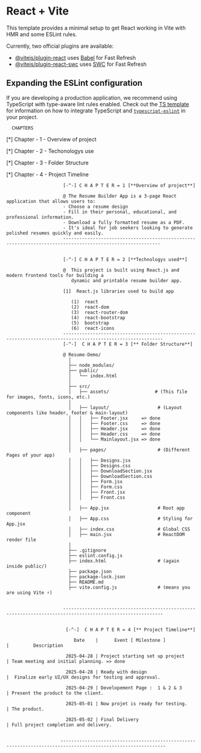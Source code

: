 # React + Vite

This template provides a minimal setup to get React working in Vite with HMR and some ESLint rules.

Currently, two official plugins are available:

- [@vitejs/plugin-react](https://github.com/vitejs/vite-plugin-react/blob/main/packages/plugin-react) uses [Babel](https://babeljs.io/) for Fast Refresh
- [@vitejs/plugin-react-swc](https://github.com/vitejs/vite-plugin-react/blob/main/packages/plugin-react-swc) uses [SWC](https://swc.rs/) for Fast Refresh

## Expanding the ESLint configuration

If you are developing a production application, we recommend using TypeScript with type-aware lint rules enabled. Check out the [TS template](https://github.com/vitejs/vite/tree/main/packages/create-vite/template-react-ts) for information on how to integrate TypeScript and [`typescript-eslint`](https://typescript-eslint.io) in your project.





      CHAPTERS
   [*] Chapter - 1
    -   Overview of project

   [*] Chapter - 2 
    -   Techonologys use 

   [*] Chapter - 3 
    -   Folder Structure

   [*] Chapter - 4 
    -   Project Timeline


                         [-^-] C H A P T E R = 1 [**Overview of project**]

                         @ The Resume Builder App is a 3-page React application that allows users to:
                         - Choose a resume design
                         - Fill in their personal, educational, and professional information.
                         - Download a fully formatted resume as a PDF.
                         - It's ideal for job seekers looking to generate polished resumes quickly and easily.
                         ----------------------------------------------------------------------------------------------------------   
                         
                         
                         [-^-] C H A P T E R = 2 [**Technologys used**]

                         @  This project is built using React.js and modern frontend tools for building a
                            dynamic and printable resume builder app.
                             
                         [1]  React.js libraries used to build app

                            (1)  react	
                            (2)  react-dom	
                            (3)  react-router-dom	
                            (4)  react-bootstrap	
                            (5)  bootstrap	
                            (6)  react-icons
                         -----------------------------------------------------------------------------------------------------------
                         [-^-]  C H A P T E R = 3 [** Folder Structure**]  

                         @ Resume-Demo/
                           │
                           ├── node_modules/
                           ├── public/
                           │   └── index.html
                           │
                           ├── src/
                           │   ├── assets/                 # (This file for images, fonts, icons, etc.)
                           │
                           │   ├── layout/                  # (Layout components like header, footer & main-layout)
                           │   │   ├── Footer.jsx     => done
                           │   │   ├── Footer.css     => done
                           │   │   ├── Header.jsx     => done
                           │   │   ├── Header.css     => done
                           │   │   └── Mainlayout.jsx => done
                           │
                           │   ├── pages/                   # (Different Pages of your app)
                           │   │   ├── Designs.jsx
                           │   │   ├── Designs.css
                           │   │   ├── DownloadSection.jsx
                           │   │   ├── DownloadSection.css
                           │   │   ├── Form.jsx
                           │   │   ├── Form.css
                           │   │   ├── Front.jsx
                           │   │   ├── Front.css
                           │
                           │   ├── App.jsx                  # Root app component
                           │   ├── App.css                  # Styling for App.jsx
                           │   ├── index.css                # Global CSS
                           │   ├── main.jsx                 # ReactDOM render file
                           │
                           ├── .gitignore
                           ├── eslint.config.js
                           ├── index.html                   # (again inside public/)
                           ├── package.json
                           ├── package-lock.json
                           ├── README.md
                           ├── vite.config.js               # (means you are using Vite ⚡)


                         -----------------------------------------------------------------------------------------------------------


                          [-^-]  C H A P T E R = 4 [** Project Timeline**]  
                          
                             Date    |      Event [ Milestone ]              |         Description

                          2025-04-28 | Project starting set up project       | Team meeting and initial planning. => done 

                          2025-04-28 | Ready with design                     | 	Finalize early UI/UX designs for testing and approval. 

                          2025-04-29 | Developement Page :  1 & 2 & 3        | Present the product to the client.

                          2025-05-01 | Now projet is ready for testing.      | The product.
                           
                          2025-05-02 | Final Delivery                        | Full project completion and delivery.


                        -------------------------------------------------------------------------------------------------------------
